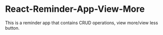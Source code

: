 # React-Reminder-App-View-More
This is a reminder app that contains CRUD operations, view more/view less button.
